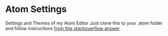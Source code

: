 # Atom Settings
Settings and Themes of my Atom Editor
Just clone this to your .atom folder
and follow instructions [from this stackoverflow answer](https://stackoverflow.com/a/30972738/3004752)

